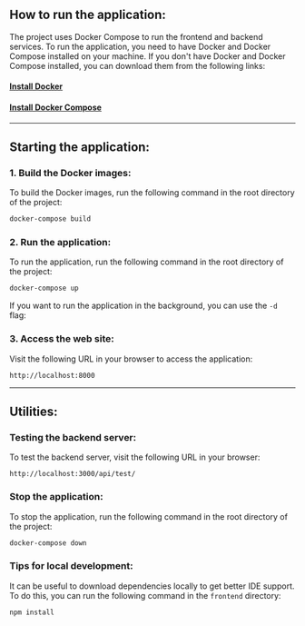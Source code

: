 ## How to run the application:
The project uses Docker Compose to run the frontend and backend services. To run the application, you need to have Docker and Docker Compose installed on your machine. If you don't have Docker and Docker Compose installed, you can download them from the following links:
#### [Install Docker](https://docs.docker.com/get-docker/)
#### [Install Docker Compose](https://docs.docker.com/compose/install/)

---
## Starting the application:
### 1. Build the Docker images:
To build the Docker images, run the following command in the root directory of the project:
```bash
docker-compose build
```

### 2. Run the application:
To run the application, run the following command in the root directory of the project:
```bash
docker-compose up
```
If you want to run the application in the background, you can use the `-d` flag:

### 3. Access the web site:
Visit the following URL in your browser to access the application:
```
http://localhost:8000
```
---
## Utilities:
### Testing the backend server:
To test the backend server, visit the following URL in your browser:
```
http://localhost:3000/api/test/
```

### Stop the application:
To stop the application, run the following command in the root directory of the project:
```bash
docker-compose down
```

### Tips for local development:
It can be useful to download dependencies locally to get better IDE support. To do this, you can run the following command in the `frontend` directory:
```bash
npm install
```



